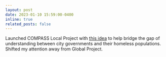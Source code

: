 ```yaml
---
layout: post
date: 2023-01-10 15:59:00-0400
inline: true
related_posts: false
---
```


Launched COMPASS Local Project with [this idea](https://drive.google.com/file/d/1Xxl2xLud_qUy-08JdNoaC1945VtJbJhN/view?usp=sharing) to help bridge the gap of understanding between city governments and their homeless populations. Shifted my attention away from Global Project.